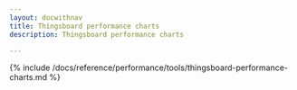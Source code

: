 ```yaml
---
layout: docwithnav
title: Thingsboard performance charts
description: Thingsboard performance charts

---
```


{% include /docs/reference/performance/tools/thingsboard-performance-charts.md %}
